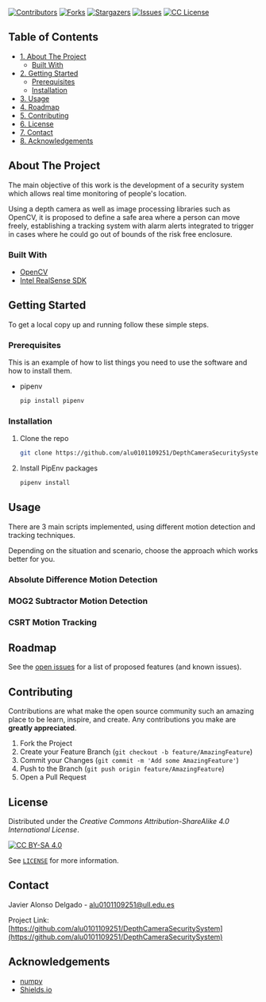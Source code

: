 <!-- PROJECT SHIELDS -->
[![Contributors][contributors-shield]][contributors-url]
[![Forks][forks-shield]][forks-url]
[![Stargazers][stars-shield]][stars-url]
[![Issues][issues-shield]][issues-url]
[![CC License][license-shield]][license-url]



<!-- TABLE OF CONTENTS -->
## Table of Contents

- [1. About The Project](#about-the-project)
    * [Built With](#built-with)
- [2. Getting Started](#getting-started)
    * [Prerequisites](#prerequisites)
    * [Installation](#installation)
- [3. Usage](#usage)
- [4. Roadmap](#roadmap)
- [5. Contributing](#contributing)
- [6. License](#license)
- [7. Contact](#contact)
- [8. Acknowledgements](#acknowledgements)



<!-- ABOUT THE PROJECT -->
## About The Project

The main objective of this work is the development of a security system which allows real time monitoring 
of people's location.

Using a depth camera as well as image processing libraries such as OpenCV, it is proposed to define a safe area where 
a person can move freely, establishing a tracking system with alarm alerts integrated to trigger in cases where he 
could go out of bounds of the risk free enclosure. 



### Built With

* [OpenCV](https://pypi.org/project/opencv-python/)
* [Intel RealSense SDK](https://pypi.org/project/pyrealsense2/)



<!-- GETTING STARTED -->
## Getting Started

To get a local copy up and running follow these simple steps.

### Prerequisites

This is an example of how to list things you need to use the software and how to install them.
* pipenv
  ```sh
  pip install pipenv
  ```

### Installation

1. Clone the repo
   ```sh
   git clone https://github.com/alu0101109251/DepthCameraSecuritySystem.git
   ```
2. Install PipEnv packages
   ```sh
   pipenv install
   ```



<!-- USAGE EXAMPLES -->
## Usage

There are 3 main scripts implemented, using different motion detection and tracking techniques.

Depending on the situation and scenario, choose the approach which works better for you.



### Absolute Difference Motion Detection



### MOG2 Subtractor Motion Detection



### CSRT Motion Tracking


<!-- ROADMAP -->
## Roadmap

See the [open issues](https://github.com/alu0101109251/DepthCameraSecuritySystem/issues) for a list of proposed features (and known issues).



<!-- CONTRIBUTING -->
## Contributing

Contributions are what make the open source community such an amazing place to be learn, inspire, and create. Any contributions you make are **greatly appreciated**.

1. Fork the Project
2. Create your Feature Branch (`git checkout -b feature/AmazingFeature`)
3. Commit your Changes (`git commit -m 'Add some AmazingFeature'`)
4. Push to the Branch (`git push origin feature/AmazingFeature`)
5. Open a Pull Request



<!-- LICENSE -->
## License

Distributed under the _Creative Commons Attribution-ShareAlike 4.0 International License_. 

[![CC BY-SA 4.0][license-img]][license-url]

See [`LICENSE`](LICENSE) for more information.



<!-- CONTACT -->
## Contact

Javier Alonso Delgado  - alu0101109251@ull.edu.es

Project Link: [https://github.com/alu0101109251/DepthCameraSecuritySystem](https://github.com/alu0101109251/DepthCameraSecuritySystem)



<!-- ACKNOWLEDGEMENTS -->
## Acknowledgements

* [numpy](https://numpy.org/)
* [Shields.io](https://img.shields.io/)



<!-- MARKDOWN LINKS & IMAGES -->
[contributors-shield]: https://img.shields.io/github/contributors/alu0101109251/DepthCameraSecuritySystem.svg?style=for-the-badge
[contributors-url]: https://github.com/alu0101109251/DepthCameraSecuritySystem/graphs/contributors
[forks-shield]: https://img.shields.io/github/forks/alu0101109251/DepthCameraSecuritySystem.svg?style=for-the-badge
[forks-url]: https://github.com/alu0101109251/DepthCameraSecuritySystem/network/members
[stars-shield]: https://img.shields.io/github/stars/alu0101109251/DepthCameraSecuritySystem.svg?style=for-the-badge
[stars-url]: https://github.com/alu0101109251/DepthCameraSecuritySystem/stargazers
[issues-shield]: https://img.shields.io/github/issues/alu0101109251/DepthCameraSecuritySystem.svg?style=for-the-badge
[issues-url]: https://github.com/github_username/repo/issues
[license-shield]: https://img.shields.io/github/license/alu0101109251/DepthCameraSecuritySystem.svg?style=for-the-badge
[license-url]: http://creativecommons.org/licenses/by-sa/4.0/
[license-img]: https://licensebuttons.net/l/by-sa/4.0/88x31.png